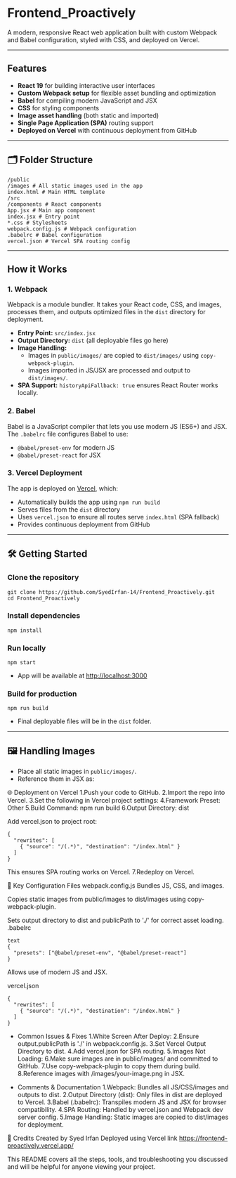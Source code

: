 # Frontend_Proactively

A modern, responsive React web application built with custom Webpack and Babel configuration, styled with CSS, and deployed on Vercel.

---

## Features

- **React 19** for building interactive user interfaces
- **Custom Webpack setup** for flexible asset bundling and optimization
- **Babel** for compiling modern JavaScript and JSX
- **CSS** for styling components
- **Image asset handling** (both static and imported)
- **Single Page Application (SPA)** routing support
- **Deployed on Vercel** with continuous deployment from GitHub

---

## 🗂️ Folder Structure
```
/public
/images # All static images used in the app
index.html # Main HTML template
/src
/components # React components
App.jsx # Main app component
index.jsx # Entry point
*.css # Stylesheets
webpack.config.js # Webpack configuration
.babelrc # Babel configuration
vercel.json # Vercel SPA routing config
```


---

## How it Works

### 1. **Webpack**

Webpack is a module bundler. It takes your React code, CSS, and images, processes them, and outputs optimized files in the `dist` directory for deployment.

- **Entry Point:** `src/index.jsx`
- **Output Directory:** `dist` (all deployable files go here)
- **Image Handling:**  
  - Images in `public/images/` are copied to `dist/images/` using `copy-webpack-plugin`.
  - Images imported in JS/JSX are processed and output to `dist/images/`.
- **SPA Support:** `historyApiFallback: true` ensures React Router works locally.

### 2. **Babel**

Babel is a JavaScript compiler that lets you use modern JS (ES6+) and JSX.  
The `.babelrc` file configures Babel to use:
- `@babel/preset-env` for modern JS
- `@babel/preset-react` for JSX

### 3. **Vercel Deployment**

The app is deployed on [Vercel](https://vercel.com/), which:
- Automatically builds the app using `npm run build`
- Serves files from the `dist` directory
- Uses `vercel.json` to ensure all routes serve `index.html` (SPA fallback)
- Provides continuous deployment from GitHub

---

## 🛠️ Getting Started

### **Clone the repository**

```
git clone https://github.com/SyedIrfan-14/Frontend_Proactively.git
cd Frontend_Proactively
```


### **Install dependencies**
```
npm install
```


### **Run locally**

```
npm start
```

- App will be available at [http://localhost:3000](http://localhost:3000)

### **Build for production**

```
npm run build
```

- Final deployable files will be in the `dist` folder.

---

## 🖼️ Handling Images

- Place all static images in `public/images/`.
- Reference them in JSX as:


🌐 Deployment on Vercel
1.Push your code to GitHub.
2.Import the repo into Vercel.
3.Set the following in Vercel project settings:
4.Framework Preset: Other
5.Build Command: npm run build
6.Output Directory: dist

Add vercel.json to project root:

```
{
  "rewrites": [
    { "source": "/(.*)", "destination": "/index.html" }
  ]
}
```
This ensures SPA routing works on Vercel.
7.Redeploy on Vercel.

📝 Key Configuration Files
webpack.config.js
Bundles JS, CSS, and images.

Copies static images from public/images to dist/images using copy-webpack-plugin.

Sets output directory to dist and publicPath to './' for correct asset loading.
.babelrc
```
text
{
  "presets": ["@babel/preset-env", "@babel/preset-react"]
}
```

Allows use of modern JS and JSX.

vercel.json

```
{
  "rewrites": [
    { "source": "/(.*)", "destination": "/index.html" }
  ]
}
```

* Common Issues & Fixes
1.White Screen After Deploy:
2.Ensure output.publicPath is './' in webpack.config.js.
3.Set Vercel Output Directory to dist.
4.Add vercel.json for SPA routing.
5.Images Not Loading:
6.Make sure images are in public/images/ and committed to GitHub.
7.Use copy-webpack-plugin to copy them during build.
8.Reference images with /images/your-image.png in JSX.

* Comments & Documentation
1.Webpack: Bundles all JS/CSS/images and outputs to dist.
2.Output Directory (dist): Only files in dist are deployed to Vercel.
3.Babel (.babelrc): Transpiles modern JS and JSX for browser compatibility.
4.SPA Routing: Handled by vercel.json and Webpack dev server config.
5.Image Handling: Static images are copied to dist/images for deployment.

🙏 Credits
Created by Syed Irfan
Deployed using Vercel link https://frontend-proactively.vercel.app/


This README covers all the steps, tools, and troubleshooting you discussed and will be helpful for anyone viewing your project.



